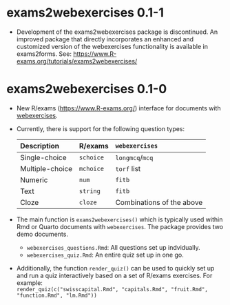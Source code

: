# exams2webexercises 0.1-1

* Development of the exams2webexercises package is discontinued. An improved
  package that directly incorporates an enhanced and customized version of the
  webexercises functionality is available in exams2forms. See:
  <https://www.R-exams.org/tutorials/exams2webexercises/>


# exams2webexercises 0.1-0

* New R/exams (<https://www.R-exams.org/>) interface for
  documents with [webexercises](https://psyteachr.github.io/webexercises/).

* Currently, there is support for the following question types:

  | Description     | R/exams   | `webexercises`  |
  |:----------------|:----------|:----------------|
  | Single-choice   | `schoice` | `longmcq`/`mcq` |
  | Multiple-choice | `mchoice` | `torf` list     |
  | Numeric         | `num`     | `fitb`          |
  | Text            | `string`  | `fitb`          |
  | Cloze           | `cloze`   | Combinations of the above |

* The main function is `exams2webexercises()` which is typically
  used within Rmd or Quarto documents with `webexercises`. The
  package provides two demo documents.

  - `webexercises_questions.Rmd`: All questions set up indvidually.
  - `webexercises_quiz.Rmd`: An entire quiz set up in one go.

* Additionally, the function `render_quiz()` can be used to
  quickly set up and run a quiz interactively based on a
  set of R/exams exercises. For example:  
  `render_quiz(c("swisscapital.Rmd", "capitals.Rmd", "fruit.Rmd", "function.Rmd", "lm.Rmd"))`

